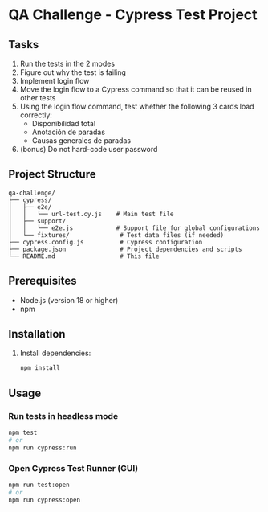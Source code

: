 # QA Challenge - Cypress Test Project

## Tasks

1. Run the tests in the 2 modes
1. Figure out why the test is failing
1. Implement login flow
1. Move the login flow to a Cypress command so that it can be reused in other tests
1. Using the login flow command, test whether the following 3 cards load correctly:
   - Disponibilidad total
   - Anotación de paradas
   - Causas generales de paradas
1. (bonus) Do not hard-code user password

## Project Structure

```
qa-challenge/
├── cypress/
│   ├── e2e/
│   │   └── url-test.cy.js    # Main test file
│   ├── support/
│   │   └── e2e.js            # Support file for global configurations
│   └── fixtures/              # Test data files (if needed)
├── cypress.config.js          # Cypress configuration
├── package.json               # Project dependencies and scripts
└── README.md                  # This file
```

## Prerequisites

- Node.js (version 18 or higher)
- npm

## Installation

1. Install dependencies:
   ```bash
   npm install
   ```

## Usage

### Run tests in headless mode

```bash
npm test
# or
npm run cypress:run
```

### Open Cypress Test Runner (GUI)

```bash
npm run test:open
# or
npm run cypress:open
```

